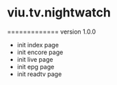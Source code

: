 # viu.tv.nightwatch


=============
version 1.0.0

* init index page 
* init encore page
* init live page
* init epg page
* init readtv page
